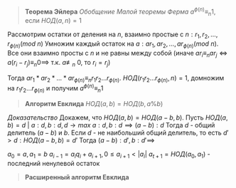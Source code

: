 >**Теорема Эйлера** 
>*Обобщение Малой теоремы Ферма*
>$a^{\phi(n)} \equiv_{n} 1$, если $НОД(a, n) = 1$

Рассмотрим остатки от деления на $n,$ взаимно простые с $n: r_{1}, r_{2}, \dots, r_{\phi(n)} (mod\ n)$
Умножим каждый остаток на $a: ar_{1}, ar_{2}, \dots, ar_{\phi(n)} (mod \ n)$. 
Все они взаимно просты с $n$ и не равны между собой
(иначе $ar_{i} \equiv_{n} ar_{j} \iff a(r_{i}-r_{j}) \equiv_{n} 0 \implies$ т.к. $a\not\equiv_{n}$ 0, то $r_{i} = r_{j}$)

Тогда $ar_{1}*ar_{2}*\dots*ar_{\phi(n)} \equiv_{n} r_{1}r_{2}\dots r_{\phi(n)}$. $НОД(r_{1}r_{2}\dots r_{\phi(n)}, n) = 1$, домножим на $r_{1}r_{2}\dots r_{\phi(n)}$
и получим $a^{\phi(n)} \equiv_{n} 1$

>**Алгоритм Евклида**
>$НОД(a, b) = НОД(b, a \% b)$

*Доказательство*
Докажем, что $НОД(a, b) = НОД(a - b, b)$.
Пусть $НОД(a, b) = d \ | \ a :d, b : d, d \to max$
$a :d, b : d \implies (a - b) : d$
Тогда $d$ - общий делитель $(a - b)$ и $b$.
Если $d$ - не наибольший общий делитель, то есть $d' > d : НОД(a - b, b) = d'$
Тогда $(a - b) : d', b : d' \implies$ 

$a_{0} = a, a_{1} = b$
$a_{i-1} = a_{i}q_{i} + a_{i+1}, 0 \leq a_{i+1} < |a_{i}|$
$a_{t+1} = НОД(a_{0}, a_{1})$ - последний ненулевой остаток

>**Расширенный алгоритм Евклида**
>


